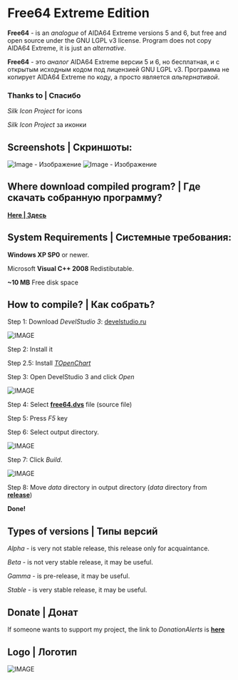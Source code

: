 # Free64 Extreme Edition

**Free64** - is an *analogue* of AIDA64 Extreme versions 5 and 6, but free and open source under the GNU LGPL v3 license.
Program does not copy AIDA64 Extreme, it is just an *alternative*.

**Free64** - это *аналог* AIDA64 Extreme версии 5 и 6, но бесплатная, и с открытым исходным кодом под лицензией GNU LGPL v3.
Программа не копирует AIDA64 Extreme по коду, а просто является *альтернативой*.

### Thanks to | Спасибо
*Silk Icon Project* for icons

*Silk Icon Project* за иконки

## Screenshots | Скриншоты:

![Image - Изображение](https://raw.githubusercontent.com/emil0911/free64/master/screen1.png?raw=true "Screenshot")
![Image - Изображение](https://raw.githubusercontent.com/emil0911/free64/master/screen2.png?raw=true "Screenshot")

## Where download compiled program? | Где скачать собранную программу?

**[Here | Здесь](https://github.com/emil0911/free64/releases)**

## System Requirements | Системные требования:

**Windows XP SP0** or newer. 

Microsoft **Visual C++ 2008** Redistibutable.

**~10 MB** Free disk space

## How to compile? | Как собрать?

Step 1: Download *DevelStudio 3*: [develstudio.ru](http://develstudio.ru)

![IMAGE](screens/how_to_start/1.png?raw=true)

Step 2: Install it

Step 2.5: Install *[TOpenChart](https://github.com/emil0911/openChart)*

Step 3: Open DevelStudio 3 and click *Open*

![IMAGE](screens/how_to_start/2.png?raw=true)

Step 4: Select **[free64.dvs](free64.dvs?raw=true)** file (source file)

Step 5: Press *F5* key

Step 6: Select output directory.

![IMAGE](screens/how_to_start/3.png?raw=true)

Step 7: Click *Build*.

![IMAGE](screens/how_to_start/4.png?raw=true)

Step 8: Move *data* directory in output directory (*data* directory from **[release](https://github.com/emil0911/free64/releases)**)

**Done!**

## Types of versions | Типы версий

*Alpha* - is very not stable release, this release only for acquaintance.

*Beta* - is not very stable release, it may be useful.

*Gamma* - is pre-release, it may be useful.

*Stable* - is very stable release, it may be useful.

## Donate | Донат
If someone wants to support my project, the link to *DonationAlerts* is [**here**](https://donationalerts.com/r/emildalalyan)

## Logo | Логотип
![IMAGE](https://github.com/emil0911/free64/blob/master/free64-logo.png?raw=true)
